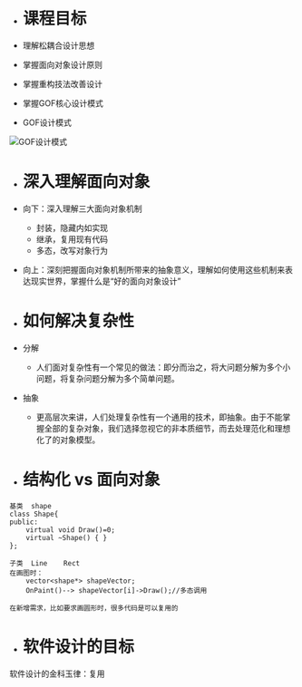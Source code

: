 - # 课程目标  
- 理解松耦合设计思想    
- 掌握面向对象设计原则    
- 掌握重构技法改善设计    
- 掌握GOF核心设计模式  

- GOF设计模式  

![GOF设计模式](https://github.com/havenow/my-C-plus-plus/blob/master/C%2B%2B%E8%AE%BE%E8%AE%A1%E6%A8%A1%E5%BC%8F/images/GOF%E8%AE%BE%E8%AE%A1%E6%A8%A1%E5%BC%8F.png)  

- # 深入理解面向对象  
- 向下：深入理解三大面向对象机制
	- 封装，隐藏内如实现  
	- 继承，复用现有代码  
	- 多态，改写对象行为  

- 向上：深刻把握面向对象机制所带来的抽象意义，理解如何使用这些机制来表达现实世界，掌握什么是“好的面向对象设计”

- # 如何解决复杂性  
- 分解  
	- 人们面对复杂性有一个常见的做法：即分而治之，将大问题分解为多个小问题，将复杂问题分解为多个简单问题。
- 抽象
	- 更高层次来讲，人们处理复杂性有一个通用的技术，即抽象。由于不能掌握全部的复杂对象，我们选择忽视它的非本质细节，而去处理范化和理想化了的对象模型。  

- # 结构化 vs 面向对象

```
基类	shape
class Shape{
public:
	virtual void Draw()=0;
	virtual ~Shape() { }
};

子类	Line	Rect
在画图时：
	vector<shape*> shapeVector;
	OnPaint()--> shapeVector[i]->Draw();//多态调用

在新增需求，比如要求画圆形时，很多代码是可以复用的
```

- # 软件设计的目标
软件设计的金科玉律：复用
